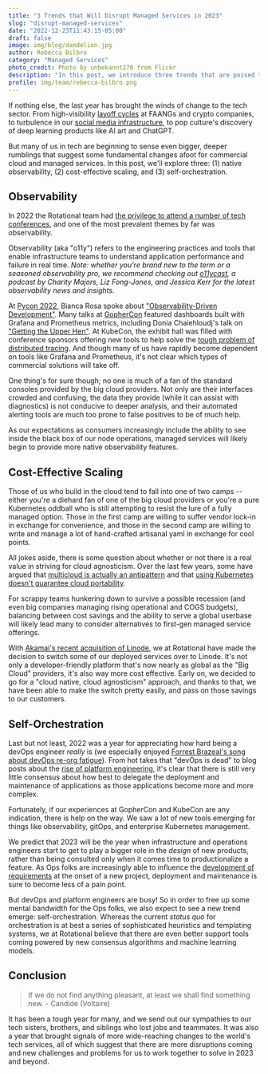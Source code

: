 ```yaml
---
title: "3 Trends that Will Disrupt Managed Services in 2023"
slug: "disrupt-managed-services"
date: "2022-12-23T11:43:15-05:00"
draft: false
image: img/blog/dandelion.jpg
author: Rebecca Bilbro
category: "Managed Services"
photo_credit: Photo by unbekannt270 from Flickr
description: "In this post, we introduce three trends that are poised to disrupt managed service offerings in 2023 and beyond."
profile: img/team/rebecca-bilbro.png
---
```


If nothing else, the last year has brought the winds of change to the tech sector. From high-visibility [layoff cycles](https://layoffs.fyi/) at FAANGs and crypto companies, to turbulence in our [social media infrastructure](https://rotational.io/blog/twitter-wont-disappear-overnight/), to pop culture's discovery of deep learning products like AI art and ChatGPT.

But many of us in tech are beginning to sense even bigger, deeper rumblings that suggest some fundamental changes afoot for commercial cloud and managed services. In this post, we'll explore three: (1) native observability, (2) cost-effective scaling, and (3) self-orchestration.

<!--more-->

## Observability

In 2022 the Rotational team had [the privilege to attend a number of tech conferences](https://rotational.io/blog/october-retreats-and-conferences/), and one of the most prevalent themes by far was observability.

Observability (aka "o11y") refers to the engineering practices and tools that enable infrastructure teams to understand application performance and failure in real time. *Note: whether you're brand new to the term or a seasoned observability pro, we recommend checking out [o11ycast](https://www.heavybit.com/library/podcasts/o11ycast), a podcast by Charity Majors, Liz Fong-Jones, and Jessica Kerr for the latest observability news and insights.*

At [Pycon 2022](https://us.pycon.org/2022/schedule/talks/), Bianca Rosa spoke about ["Observability-Driven Development"](https://youtu.be/lxyrmsxY2KA). Many talks at [GopherCon](https://www.gophercon.com/agenda) featured dashboards built with Grafana and Prometheus metrics, including Donia Chaiehloudj's talk on ["Getting the Upper Hen"](https://youtu.be/D46NzhBoQC0). At KubeCon, the exhibit hall was filled with conference sponsors offering new tools to help solve the [tough problem of distributed tracing](https://youtu.be/Q5Vf8bpTDlI). And though many of us have rapidly become dependent on tools like Grafana and Prometheus, it's not clear which types of commercial solutions will take off.

One thing's for sure though; no one is much of a fan of the standard consoles provided by the big cloud providers. Not only are their interfaces crowded and confusing, the data they provide (while it can assist with diagnostics) is not conducive to deeper analysis, and their automated alerting tools are much too prone to false positives to be of much help.

As our expectations as consumers increasingly include the ability to see inside the black box of our node operations, managed services will likely begin to provide more native observability features.

## Cost-Effective Scaling

Those of us who build in the cloud tend to fall into one of two camps -- either you're a diehard fan of one of the big cloud providers or you're a pure Kubernetes oddball who is still attempting to resist the lure of a fully managed option. Those in the first camp are willing to suffer vendor lock-in in exchange for convenience, and those in the second camp are willing to write and manage a lot of hand-crafted artisanal yaml in exchange for cool points.

All jokes aside, there is some question about whether or not there is a real value in striving for cloud agnosticism. Over the last few years, some have argued that [multicloud is actually an antipattern](https://www.lastweekinaws.com/blog/multi-cloud-is-the-worst-practice/) and that [using Kubernetes doesn't guarantee cloud portability](https://medium.com/digital-mckinsey/does-kubernetes-really-give-you-multicloud-portability-476270a0acc7).

For scrappy teams hunkering down to survive a possible recession (and even big companies managing rising operational and COGS budgets), balancing between cost savings and the ability to serve a global userbase will likely lead many to consider alternatives to first-gen managed service offerings.

With [Akamai's recent acquisition of Linode](https://www.akamai.com/newsroom/press-release/akamai-completes-acquisition-of-linode), we at Rotational have made the decision to switch some of our deployed services over to Linode. It's not only a developer-friendly platform that's now nearly as global as the "Big Cloud" providers, it's also way more cost effective. Early on, we decided to go for a "cloud native, cloud agnosticism" approach, and thanks to that, we have been able to make the switch pretty easily, and pass on those savings to our customers.


## Self-Orchestration

Last but not least, 2022 was a year for appreciating how hard being a devOps engineer *really* is (we especially enjoyed [Forrest Brazeal's song about devOps re-org fatigue](https://twitter.com/forrestbrazeal/status/1577298602371809281?lang=en)). From hot takes that "devOps is dead" to blog posts about the [rise of platform engineering](https://www.honeycomb.io/blog/future-ops-platform-engineering), it's clear that there is still very little consensus about how best to delegate the deployment and maintenance of applications as those applications become more and more complex.

Fortunately, if our experiences at GopherCon and KubeCon are any indication, there is help on the way. We saw a lot of new tools emerging for things like observability, gitOps, and enterprise Kubernetes management.

We predict that 2023 will be the year when infrastructure and operations engineers start to get to play a bigger role in the *design* of new products, rather than being consulted only when it comes time to productionalize a feature. As Ops folks are increasingly able to influence the [development of requirements](https://oschvr.com/posts/what-id-like-as-sre/) at the onset of a new project, deployment and maintenance is sure to become less of a pain point.

But devOps and platform engineers are busy! So in order to free up some mental bandwidth for the Ops folks, we also expect to see a new trend emerge: self-orchestration. Whereas the current *status quo* for orchestration is at best a series of sophisticated heuristics and templating systems, we at Rotational believe that there are even better support tools coming powered by new consensus algorithms and machine learning models.


## Conclusion

> If we do not find anything pleasant, at least we shall find something new. - Candide (Voltaire)

It has been a tough year for many, and we send out our sympathies to our tech sisters, brothers, and siblings who lost jobs and teammates. It was also a year that brought signals of more wide-reaching changes to the world's tech services, all of which suggest that there are more disruptions coming and new challenges and problems for us to work together to solve in 2023 and beyond.

